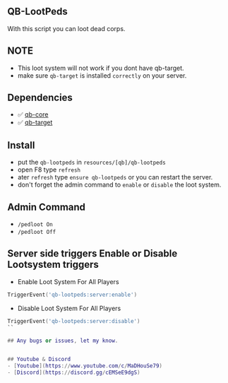 ## QB-LootPeds 
With this script you can loot dead corps.

## NOTE 
- This loot system will not work if you dont have qb-target.
- make sure `qb-target` is installed `correctly` on your server.

## Dependencies
- ✅ [qb-core](https://github.com/qbcore-framework/qb-core)
- ✅ [qb-target](https://github.com/qbcore-framework/qb-target)


## Install
- put the `qb-lootpeds` in `resources/[qb]/qb-lootpeds`
- open F8 type `refresh`
- ater `refresh` type `ensure qb-lootpeds` or you can restart the server.
- don't forget the admin command to `enable` or `disable` the loot system.


## Admin Command
- `/pedloot On`
- `/pedloot Off`


## Server side triggers Enable or Disable Lootsystem triggers
- Enable Loot System For All Players
```lua
TriggerEvent('qb-lootpeds:server:enable')
```

- Disable Loot System For All Players
```lua
TriggerEvent('qb-lootpeds:server:disable')
``

## Any bugs or issues, let my know.


## Youtube & Discord
- [Youtube](https://www.youtube.com/c/MaDHouSe79)
- [Discord](https://discord.gg/cEMSeE9dgS)

